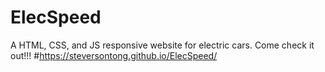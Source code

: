 # ElecSpeed
A HTML, CSS, and JS responsive website for electric cars.
Come check it out!!!
#https://steversontong.github.io/ElecSpeed/
